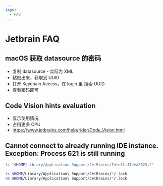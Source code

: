 ```yaml
---
tags:
  - FAQ
---
```


# Jetbrain FAQ

## macOS 获取 datasource 的密码

- 复制 datasource - 实际为 XML
- 粘贴出来，获取到 UUID
- 打开 Keychain Access，在 login 里 搜索 UUID
- 查看密码即可

## Code Vision hints evaluation

- 显示使用情况
- 占用更多 CPU
- https://www.jetbrains.com/help/rider/Code_Vision.html

## Cannot connect to already running IDE instance. Exception: Process 621 is still running

```bash
ls "$HOME/Library/Application Support/JetBrains/IntelliJIdea2023.2"

ls $HOME/Library/Application\ Support/JetBrains/*/.lock
rm $HOME/Library/Application\ Support/JetBrains/*/.lock
```
